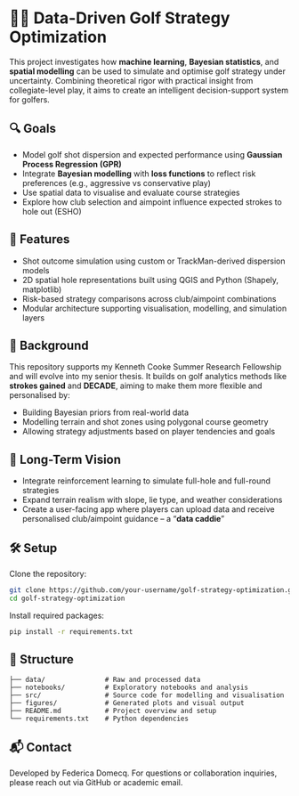 # 🏌️‍♀️ Data-Driven Golf Strategy Optimization

This project investigates how **machine learning**, **Bayesian statistics**, and **spatial modelling** can be used to simulate and optimise golf strategy under uncertainty. Combining theoretical rigor with practical insight from collegiate-level play, it aims to create an intelligent decision-support system for golfers.

## 🔍 Goals

- Model golf shot dispersion and expected performance using **Gaussian Process Regression (GPR)**
- Integrate **Bayesian modelling** with **loss functions** to reflect risk preferences (e.g., aggressive vs conservative play)
- Use spatial data to visualise and evaluate course strategies
- Explore how club selection and aimpoint influence expected strokes to hole out (ESHO)

## 📌 Features

- Shot outcome simulation using custom or TrackMan-derived dispersion models
- 2D spatial hole representations built using QGIS and Python (Shapely, matplotlib)
- Risk-based strategy comparisons across club/aimpoint combinations
- Modular architecture supporting visualisation, modelling, and simulation layers

## 🧠 Background

This repository supports my Kenneth Cooke Summer Research Fellowship and will evolve into my senior thesis. It builds on golf analytics methods like **strokes gained** and **DECADE**, aiming to make them more flexible and personalised by:
- Building Bayesian priors from real-world data
- Modelling terrain and shot zones using polygonal course geometry
- Allowing strategy adjustments based on player tendencies and goals

## 🌱 Long-Term Vision

- Integrate reinforcement learning to simulate full-hole and full-round strategies
- Expand terrain realism with slope, lie type, and weather considerations
- Create a user-facing app where players can upload data and receive personalised club/aimpoint guidance – a “**data caddie**”

## 🛠️ Setup

Clone the repository:

```bash
git clone https://github.com/your-username/golf-strategy-optimization.git
cd golf-strategy-optimization
```

Install required packages:

```bash
pip install -r requirements.txt
```

## 📂 Structure

```
├── data/               # Raw and processed data
├── notebooks/          # Exploratory notebooks and analysis
├── src/                # Source code for modelling and visualisation
├── figures/            # Generated plots and visual output
├── README.md           # Project overview and setup
└── requirements.txt    # Python dependencies
```

## 📬 Contact

Developed by Federica Domecq. For questions or collaboration inquiries, please reach out via GitHub or academic email.
